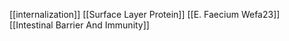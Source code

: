 [[internalization]]
[[Surface Layer Protein]]
[[E. Faecium Wefa23]]
[[Intestinal Barrier And Immunity]]
